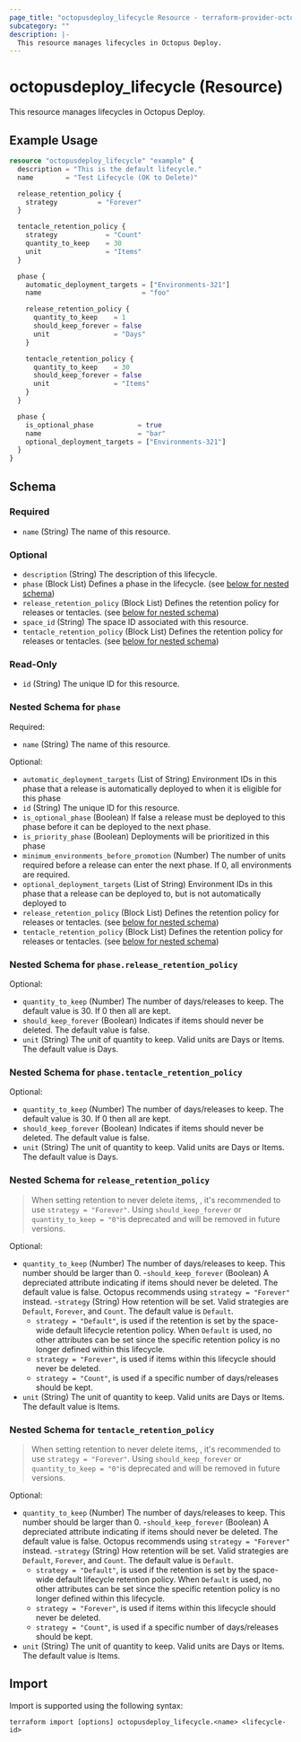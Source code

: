 ```yaml
---
page_title: "octopusdeploy_lifecycle Resource - terraform-provider-octopusdeploy"
subcategory: ""
description: |-
  This resource manages lifecycles in Octopus Deploy.
---
```


# octopusdeploy_lifecycle (Resource)

This resource manages lifecycles in Octopus Deploy.

## Example Usage

```terraform
resource "octopusdeploy_lifecycle" "example" {
  description = "This is the default lifecycle."
  name        = "Test Lifecycle (OK to Delete)"

  release_retention_policy {
    strategy          = "Forever"
  }

  tentacle_retention_policy {
    strategy            = "Count"
    quantity_to_keep    = 30
    unit                = "Items"
  }

  phase {
    automatic_deployment_targets = ["Environments-321"]
    name                         = "foo"

    release_retention_policy {
      quantity_to_keep    = 1
      should_keep_forever = false
      unit                = "Days"
    }

    tentacle_retention_policy {
      quantity_to_keep    = 30
      should_keep_forever = false
      unit                = "Items"
    }
  }

  phase {
    is_optional_phase           = true
    name                        = "bar"
    optional_deployment_targets = ["Environments-321"]
  }
}
```

<!-- schema generated by tfplugindocs -->
## Schema

### Required

- `name` (String) The name of this resource.

### Optional

- `description` (String) The description of this lifecycle.
- `phase` (Block List) Defines a phase in the lifecycle. (see [below for nested schema](#nestedblock--phase))
- `release_retention_policy` (Block List) Defines the retention policy for releases or tentacles. (see [below for nested schema](#nestedblock--release_retention_policy))
- `space_id` (String) The space ID associated with this resource.
- `tentacle_retention_policy` (Block List) Defines the retention policy for releases or tentacles. (see [below for nested schema](#nestedblock--tentacle_retention_policy))

### Read-Only

- `id` (String) The unique ID for this resource.

<a id="nestedblock--phase"></a>
### Nested Schema for `phase`

Required:

- `name` (String) The name of this resource.

Optional:

- `automatic_deployment_targets` (List of String) Environment IDs in this phase that a release is automatically deployed to when it is eligible for this phase
- `id` (String) The unique ID for this resource.
- `is_optional_phase` (Boolean) If false a release must be deployed to this phase before it can be deployed to the next phase.
- `is_priority_phase` (Boolean) Deployments will be prioritized in this phase
- `minimum_environments_before_promotion` (Number) The number of units required before a release can enter the next phase. If 0, all environments are required.
- `optional_deployment_targets` (List of String) Environment IDs in this phase that a release can be deployed to, but is not automatically deployed to
- `release_retention_policy` (Block List) Defines the retention policy for releases or tentacles. (see [below for nested schema](#nestedblock--phase--release_retention_policy))
- `tentacle_retention_policy` (Block List) Defines the retention policy for releases or tentacles. (see [below for nested schema](#nestedblock--phase--tentacle_retention_policy))

<a id="nestedblock--phase--release_retention_policy"></a>
### Nested Schema for `phase.release_retention_policy`

Optional:

- `quantity_to_keep` (Number) The number of days/releases to keep. The default value is 30. If 0 then all are kept.
- `should_keep_forever` (Boolean) Indicates if items should never be deleted. The default value is false.
- `unit` (String) The unit of quantity to keep. Valid units are Days or Items. The default value is Days.


<a id="nestedblock--phase--tentacle_retention_policy"></a>
### Nested Schema for `phase.tentacle_retention_policy`

Optional:

- `quantity_to_keep` (Number) The number of days/releases to keep. The default value is 30. If 0 then all are kept.
- `should_keep_forever` (Boolean) Indicates if items should never be deleted. The default value is false.
- `unit` (String) The unit of quantity to keep. Valid units are Days or Items. The default value is Days.



<a id="nestedblock--release_retention_policy"></a>
### Nested Schema for `release_retention_policy`
> When setting retention to never delete items, , it's recommended to use `strategy = "Forever"`.
> Using `should_keep_forever` or `quantity_to_keep = "0"`is deprecated and will be removed in future versions.

Optional:
- `quantity_to_keep` (Number) The number of days/releases to keep. This number should be larger than 0.
-`should_keep_forever` (Boolean) A depreciated attribute indicating if items should never be deleted. The default value is false. Octopus recommends using `strategy = "Forever"` instead.
-`strategy` (String) How retention will be set. Valid strategies are `Default`, `Forever`, and `Count`. The default value is `Default`.
  - `strategy = "Default"`, is used if the retention is set by the space-wide default lifecycle retention policy. When `Default` is used, no other attributes can be set since the specific retention policy is no longer defined within this lifecycle.
  - `strategy = "Forever"`, is used if items within this lifecycle should never be deleted.
  - `strategy = "Count"`, is used if a specific number of days/releases should be kept.
- `unit` (String) The unit of quantity to keep. Valid units are Days or Items. The default value is Items.

<a id="nestedblock--tentacle_retention_policy"></a>
### Nested Schema for `tentacle_retention_policy`

> When setting retention to never delete items, , it's recommended to use `strategy = "Forever"`.
> Using `should_keep_forever` or `quantity_to_keep = "0"`is deprecated and will be removed in future versions.

Optional:
- `quantity_to_keep` (Number) The number of days/releases to keep. This number should be larger than 0.
  -`should_keep_forever` (Boolean) A depreciated attribute indicating if items should never be deleted. The default value is false. Octopus recommends using `strategy = "Forever"` instead.
  -`strategy` (String) How retention will be set. Valid strategies are `Default`, `Forever`, and `Count`. The default value is `Default`.
  - `strategy = "Default"`, is used if the retention is set by the space-wide default lifecycle retention policy. When `Default` is used, no other attributes can be set since the specific retention policy is no longer defined within this lifecycle.
  - `strategy = "Forever"`, is used if items within this lifecycle should never be deleted.
  - `strategy = "Count"`, is used if a specific number of days/releases should be kept.
- `unit` (String) The unit of quantity to keep. Valid units are Days or Items. The default value is Items.

## Import

Import is supported using the following syntax:

```shell
terraform import [options] octopusdeploy_lifecycle.<name> <lifecycle-id>
```
